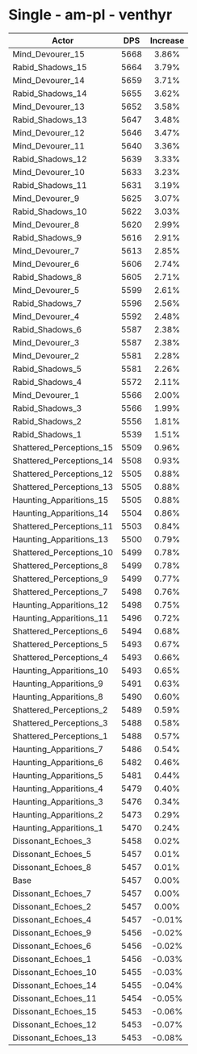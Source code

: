 # Single - am-pl - venthyr
| Actor | DPS | Increase |
|---|:---:|:---:|
|Mind_Devourer_15|5668|3.86%|
|Rabid_Shadows_15|5664|3.79%|
|Mind_Devourer_14|5659|3.71%|
|Rabid_Shadows_14|5655|3.62%|
|Mind_Devourer_13|5652|3.58%|
|Rabid_Shadows_13|5647|3.48%|
|Mind_Devourer_12|5646|3.47%|
|Mind_Devourer_11|5640|3.36%|
|Rabid_Shadows_12|5639|3.33%|
|Mind_Devourer_10|5633|3.23%|
|Rabid_Shadows_11|5631|3.19%|
|Mind_Devourer_9|5625|3.07%|
|Rabid_Shadows_10|5622|3.03%|
|Mind_Devourer_8|5620|2.99%|
|Rabid_Shadows_9|5616|2.91%|
|Mind_Devourer_7|5613|2.85%|
|Mind_Devourer_6|5606|2.74%|
|Rabid_Shadows_8|5605|2.71%|
|Mind_Devourer_5|5599|2.61%|
|Rabid_Shadows_7|5596|2.56%|
|Mind_Devourer_4|5592|2.48%|
|Rabid_Shadows_6|5587|2.38%|
|Mind_Devourer_3|5587|2.38%|
|Mind_Devourer_2|5581|2.28%|
|Rabid_Shadows_5|5581|2.26%|
|Rabid_Shadows_4|5572|2.11%|
|Mind_Devourer_1|5566|2.00%|
|Rabid_Shadows_3|5566|1.99%|
|Rabid_Shadows_2|5556|1.81%|
|Rabid_Shadows_1|5539|1.51%|
|Shattered_Perceptions_15|5509|0.96%|
|Shattered_Perceptions_14|5508|0.93%|
|Shattered_Perceptions_12|5505|0.88%|
|Shattered_Perceptions_13|5505|0.88%|
|Haunting_Apparitions_15|5505|0.88%|
|Haunting_Apparitions_14|5504|0.86%|
|Shattered_Perceptions_11|5503|0.84%|
|Haunting_Apparitions_13|5500|0.79%|
|Shattered_Perceptions_10|5499|0.78%|
|Shattered_Perceptions_8|5499|0.78%|
|Shattered_Perceptions_9|5499|0.77%|
|Shattered_Perceptions_7|5498|0.76%|
|Haunting_Apparitions_12|5498|0.75%|
|Haunting_Apparitions_11|5496|0.72%|
|Shattered_Perceptions_6|5494|0.68%|
|Shattered_Perceptions_5|5493|0.67%|
|Shattered_Perceptions_4|5493|0.66%|
|Haunting_Apparitions_10|5493|0.65%|
|Haunting_Apparitions_9|5491|0.63%|
|Haunting_Apparitions_8|5490|0.60%|
|Shattered_Perceptions_2|5489|0.59%|
|Shattered_Perceptions_3|5488|0.58%|
|Shattered_Perceptions_1|5488|0.57%|
|Haunting_Apparitions_7|5486|0.54%|
|Haunting_Apparitions_6|5482|0.46%|
|Haunting_Apparitions_5|5481|0.44%|
|Haunting_Apparitions_4|5479|0.40%|
|Haunting_Apparitions_3|5476|0.34%|
|Haunting_Apparitions_2|5473|0.29%|
|Haunting_Apparitions_1|5470|0.24%|
|Dissonant_Echoes_3|5458|0.02%|
|Dissonant_Echoes_5|5457|0.01%|
|Dissonant_Echoes_8|5457|0.01%|
|Base|5457|0.00%|
|Dissonant_Echoes_7|5457|0.00%|
|Dissonant_Echoes_2|5457|0.00%|
|Dissonant_Echoes_4|5457|-0.01%|
|Dissonant_Echoes_9|5456|-0.02%|
|Dissonant_Echoes_6|5456|-0.02%|
|Dissonant_Echoes_1|5456|-0.03%|
|Dissonant_Echoes_10|5455|-0.03%|
|Dissonant_Echoes_14|5455|-0.04%|
|Dissonant_Echoes_11|5454|-0.05%|
|Dissonant_Echoes_15|5453|-0.06%|
|Dissonant_Echoes_12|5453|-0.07%|
|Dissonant_Echoes_13|5453|-0.08%|

